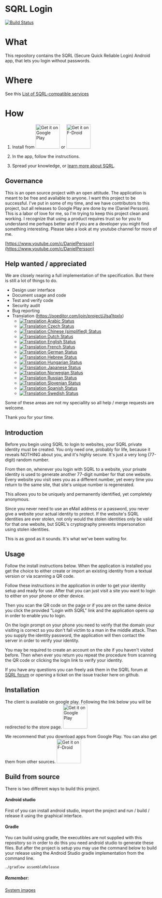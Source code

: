# SQRL Login

[![Build Status](https://travis-ci.org/kalaspuffar/secure-quick-reliable-login.svg?branch=master)](https://travis-ci.org/kalaspuffar/secure-quick-reliable-login)

# What

This repository contains the SQRL (Secure Quick Reliable Login) Android app, that lets you login without passwords.

# Where

See this [List of SQRL-compatible services]()

# How

1. Install from [<img src="https://play.google.com/intl/en_us/badges/images/generic/en-play-badge.png"
     alt="Get it on Google Play"
     height="80">](https://play.google.com/store/apps/details?id=org.ea.sqrl)
or
[<img src="https://f-droid.org/badge/get-it-on.png"
    alt="Get it on F-Droid"
    height="80">](https://f-droid.org/packages/org.ea.sqrl/)

2. In the app, follow the instructions.
3. Spread your knowledge, or [learn more about SQRL](https://www.grc.com/sqrl/sqrl.htm).

## Governance

This is an open source project with an open attitude. The application is meant to be free and
available to anyone. I want this project to be successful. I've put in some of my time, and we
have contributors to this project, but all releases to Google Play are done by me (Daniel Persson).
This is a labor of love for me, so I'm trying to keep this project clean and working.
I recognize that using a product requires trust so for you to understand me perhaps better
and if you are a developer you might find something interesting. Please take a look at my
youtube channel for more of me.

[https://www.youtube.com/c/DanielPersson](https://www.youtube.com/c/DanielPersson)

## Help wanted / appreciated

We are closely nearing a full implementation of the specification. But there is still a lot of things to do.

* Design user interface
* Document usage and code
* Test and verify code
* Security audit
* Bug reporting
* Translation (https://poeditor.com/join/project/Jlsa1tqxlx)
    * [![Translation Arabic Status](http://uhash.com/poeditor/ar.svg?t=13)](https://poeditor.com/join/project/Jlsa1tqxlx)
    * [![Translation Czech Status](http://uhash.com/poeditor/cs.svg?t=13)](https://poeditor.com/join/project/Jlsa1tqxlx)
    * [![Translation Chinese (simplified) Status](http://uhash.com/poeditor/zh-CN.svg?t=13)](https://poeditor.com/join/project/Jlsa1tqxlx)
    * [![Translation Dutch Status](http://uhash.com/poeditor/nl.svg?t=13)](https://poeditor.com/join/project/Jlsa1tqxlx)
    * [![Translation English Status](http://uhash.com/poeditor/en.svg?t=13)](https://poeditor.com/join/project/Jlsa1tqxlx)
    * [![Translation French Status](http://uhash.com/poeditor/fr.svg?t=13)](https://poeditor.com/join/project/Jlsa1tqxlx)
    * [![Translation German Status](http://uhash.com/poeditor/de.svg?t=13)](https://poeditor.com/join/project/Jlsa1tqxlx)
    * [![Translation Hebrew Status](http://uhash.com/poeditor/he.svg?t=13)](https://poeditor.com/join/project/Jlsa1tqxlx)
    * [![Translation Hungarian Status](http://uhash.com/poeditor/hu.svg?t=13)](https://poeditor.com/join/project/Jlsa1tqxlx)
    * [![Translation Japanese Status](http://uhash.com/poeditor/ja.svg?t=13)](https://poeditor.com/join/project/Jlsa1tqxlx)
    * [![Translation Norwegian Status](http://uhash.com/poeditor/no.svg?t=13)](https://poeditor.com/join/project/Jlsa1tqxlx)
    * [![Translation Russian Status](http://uhash.com/poeditor/ru.svg?t=13)](https://poeditor.com/join/project/Jlsa1tqxlx)
    * [![Translation Slovenian Status](http://uhash.com/poeditor/sl.svg?t=13)](https://poeditor.com/join/project/Jlsa1tqxlx)
    * [![Translation Spanish Status](http://uhash.com/poeditor/es.svg?t=13)](https://poeditor.com/join/project/Jlsa1tqxlx)
    * [![Translation Swedish Status](http://uhash.com/poeditor/sv.svg?t=13)](https://poeditor.com/join/project/Jlsa1tqxlx)

Some of these areas are not my speciallity so all help / merge requests are welcome.

Thank you for your time.

## Introduction

Before you begin using SQRL to login to websites, your SQRL private identity must be created. You only need one, probably for life, because it reveals NOTHING about you, and it's highly secure. It's just a very long (77-digit) random number.

From then on, whenever you login with SQRL to a website, your private identity is used to generate another 77-digit number for that one website. Every website you visit sees you as a different number, yet every time you return to the same site, that site's unique number is regenerated.

This allows you to be uniquely and permanently identified, yet completely anonymous.

Since you never need to use an eMail address or a password, you never give a website your actual identity to protect. If the website's SQRL identities are ever stolen, not only would the stolen identities only be valid for that one website, but SQRL's cryptography prevents impersonation using stolen identities.

This is as good as it sounds. It's what we've been waiting for.

## Usage

Follow the install instructions below. When the application is installed you get the choice to either
create or import an existing identity from a textual version or via scanning a QR code.

Follow these instructions in the application in order to get your identity setup and ready for use.
After that you can just visit a site you want to login to either on your phone or other device.

Then you scan the QR code on the page or if you are on the same device you click the provided
"Login with SQRL" link and the application opens up in order to enable you to login.

On the login prompt on your phone you need to verify that the domain your visiting is correct so you
don't fall victim to a man in the middle attack. Then you supply the identity password, the application
will then contact the server in order to verify your identity.

You may be required to create an account on the site if you haven't visited before. Then when ever you
return you repeat the procedure from scanning the QR code or clicking the login link to verify your identity.

If you have any questions you can freely ask them in the SQRL forum at [SQRL forum](https://sqrl.grc.com)
or opening a ticket on the issue tracker here on github.

## Installation

The client is available on google play. Following the link below you will be redirected to the store page.
[<img src="https://play.google.com/intl/en_us/badges/images/generic/en-play-badge.png"
     alt="Get it on Google Play"
     height="80">](https://play.google.com/store/apps/details?id=org.ea.sqrl)

We recommend that you download apps from Google Play. You can also get them from other sources.
[<img src="https://f-droid.org/badge/get-it-on.png"
    alt="Get it on F-Droid"
    height="80">](https://f-droid.org/packages/org.ea.sqrl/)

## Build from source

There is two different ways to build this project.

#### Android studio
First of you can install android studio, import the project and run / build / release it using the graphical interface.

#### Gradle

You can build using gradle, the executibles are not supplied with this repository so in order to do this you need android studio to generate these files.
But after the project is setup you may use the command below to build your release using the Android Studio gradle implementation from the command line.

```
./gradlew assembleRelease
```

##### Remember:
[System images](https://dl.google.com/android/repository/sys-img/google_apis/sys-img.xml)
